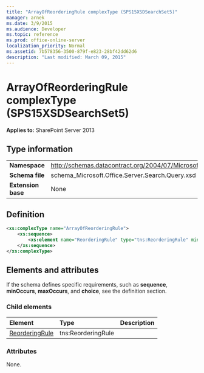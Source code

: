 ```yaml
---
title: "ArrayOfReorderingRule complexType (SPS15XSDSearchSet5)"
manager: arnek
ms.date: 3/9/2015
ms.audience: Developer
ms.topic: reference
ms.prod: office-online-server
localization_priority: Normal
ms.assetid: 7b578356-3500-879f-e823-28bf42dd62d6
description: "Last modified: March 09, 2015"
---
```


# ArrayOfReorderingRule complexType (SPS15XSDSearchSet5)

**Applies to:** SharePoint Server 2013
  
## Type information

|||
|:-----|:-----|
|**Namespace** <br/> |http://schemas.datacontract.org/2004/07/Microsoft.Office.Server.Search.Query  <br/> |
|**Schema file** <br/> |schema_Microsoft.Office.Server.Search.Query.xsd  <br/> |
|**Extension base** <br/> |None  <br/> |
   
## Definition

```XML
<xs:complexType name="ArrayOfReorderingRule">
    <xs:sequence>
        <xs:element name="ReorderingRule" type="tns:ReorderingRule" minOccurs="0" maxOccurs="unbounded"></xs:element>
    </xs:sequence>
</xs:complexType>

```

## Elements and attributes

If the schema defines specific requirements, such as **sequence**, **minOccurs**, **maxOccurs**, and **choice**, see the definition section. 
  
### Child elements

|**Element**|**Type**|**Description**|
|:-----|:-----|:-----|
|[ReorderingRule](reorderingrule-element-arrayofreorderingrule-complextypesps15xsdsearchset5.md) <br/> |tns:ReorderingRule  <br/> ||
   
### Attributes

None.
  

